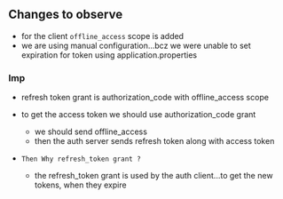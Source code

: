 ## Changes to observe
 - for the client `offline_access` scope is added
 - we are using manual configuration...bcz we were unable to set expiration for token using application.properties



### Imp
- refresh token grant is authorization_code with offline_access scope 
- to get the access token we should use authorization_code grant
    - we should send offline_access
    - then the auth server sends refresh token along with access token

- `Then Why refresh_token grant ?`
  - the refresh_token grant is used by the auth client...to get the new tokens, when they expire
       
